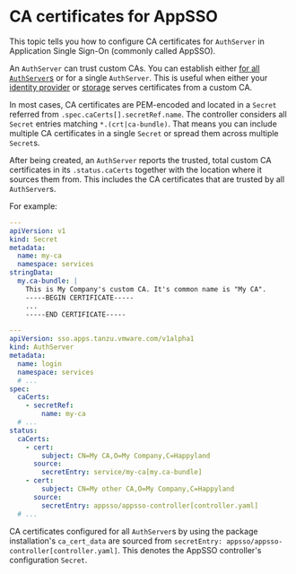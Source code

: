 # CA certificates for AppSSO

This topic tells you how to configure CA certificates for `AuthServer` in 
Application Single Sign-On (commonly called AppSSO).

An `AuthServer` can trust custom CAs. You can establish either [for 
all `AuthServer`s](../../reference/package-configuration.hbs.md#ca) or for a single `AuthServer`. This is useful when either
your [identity provider](identity-providers.hbs.md) or [storage](storage.hbs.md) serves certificates from a custom CA.

In most cases, CA certificates are PEM-encoded and located in a `Secret` referred 
from `.spec.caCerts[].secretRef.name`. The controller considers all `Secret` entries matching `*.(crt|ca-bundle)`.
That means you can include multiple CA certificates in a single `Secret` or spread them across multiple `Secret`s.

After being created, an `AuthServer` reports the trusted, total custom CA certificates in its `.status.caCerts` together
with the location where it sources them from. This includes the CA certificates that are trusted by all
`AuthServer`s.

For example:

```yaml
---
apiVersion: v1
kind: Secret
metadata:
  name: my-ca
  namespace: services
stringData:
  my.ca-bundle: |
    This is My Company's custom CA. It's common name is "My CA".
    -----BEGIN CERTIFICATE-----
    ...
    -----END CERTIFICATE-----

---
apiVersion: sso.apps.tanzu.vmware.com/v1alpha1
kind: AuthServer
metadata:
  name: login
  namespace: services
  # ...
spec:
  caCerts:
    - secretRef:
        name: my-ca
  # ...
status:
  caCerts:
    - cert:
        subject: CN=My CA,O=My Company,C=Happyland
      source:
        secretEntry: service/my-ca[my.ca-bundle]
    - cert:
        subject: CN=My other CA,O=My Company,C=Happyland
      source:
        secretEntry: appsso/appsso-controller[controller.yaml]
  # ...
```

CA certificates configured for all `AuthServer`s by using the package installation's `ca_cert_data` 
are sourced from `secretEntry: appsso/appsso-controller[controller.yaml]`. This denotes the AppSSO controller's
configuration `Secret`. 
